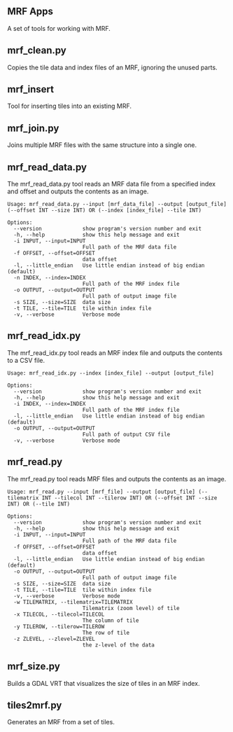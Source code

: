 ## MRF Apps

A set of tools for working with MRF.

## mrf_clean.py

Copies the tile data and index files of an MRF, ignoring the unused parts.

## mrf_insert

Tool for inserting tiles into an existing MRF.

## mrf_join.py

Joins multiple MRF files with the same structure into a single one.

## mrf\_read_data.py

The mrf_read_data.py tool reads an MRF data file from a specified index and offset and outputs the contents as an image.

```Shell
Usage: mrf_read_data.py --input [mrf_data_file] --output [output_file] (--offset INT --size INT) OR (--index [index_file] --tile INT)

Options:
  --version             show program's version number and exit
  -h, --help            show this help message and exit
  -i INPUT, --input=INPUT
                        Full path of the MRF data file
  -f OFFSET, --offset=OFFSET
                        data offset
  -l, --little_endian   Use little endian instead of big endian (default)
  -n INDEX, --index=INDEX
                        Full path of the MRF index file
  -o OUTPUT, --output=OUTPUT
                        Full path of output image file
  -s SIZE, --size=SIZE  data size
  -t TILE, --tile=TILE  tile within index file
  -v, --verbose         Verbose mode
```

## mrf\_read_idx.py

The mrf_read_idx.py tool reads an MRF index file and outputs the contents to a CSV file.

```Shell
Usage: mrf_read_idx.py --index [index_file] --output [output_file]

Options:
  --version             show program's version number and exit
  -h, --help            show this help message and exit
  -i INDEX, --index=INDEX
                        Full path of the MRF index file
  -l, --little_endian   Use little endian instead of big endian (default)
  -o OUTPUT, --output=OUTPUT
                        Full path of output CSV file
  -v, --verbose         Verbose mode
```

## mrf_read.py

The mrf_read.py tool reads MRF files and outputs the contents as an image.

```Shell
Usage: mrf_read.py --input [mrf_file] --output [output_file] (--tilematrix INT --tilecol INT --tilerow INT) OR (--offset INT --size INT) OR (--tile INT)

Options:
  --version             show program's version number and exit
  -h, --help            show this help message and exit
  -i INPUT, --input=INPUT
                        Full path of the MRF data file
  -f OFFSET, --offset=OFFSET
                        data offset
  -l, --little_endian   Use little endian instead of big endian (default)
  -o OUTPUT, --output=OUTPUT
                        Full path of output image file
  -s SIZE, --size=SIZE  data size
  -t TILE, --tile=TILE  tile within index file
  -v, --verbose         Verbose mode
  -w TILEMATRIX, --tilematrix=TILEMATRIX
                        Tilematrix (zoom level) of tile
  -x TILECOL, --tilecol=TILECOL
                        The column of tile
  -y TILEROW, --tilerow=TILEROW
                        The row of tile
  -z ZLEVEL, --zlevel=ZLEVEL
                        the z-level of the data
```

## mrf_size.py

Builds a GDAL VRT that visualizes the size of tiles in an MRF index.

## tiles2mrf.py

Generates an MRF from a set of tiles.